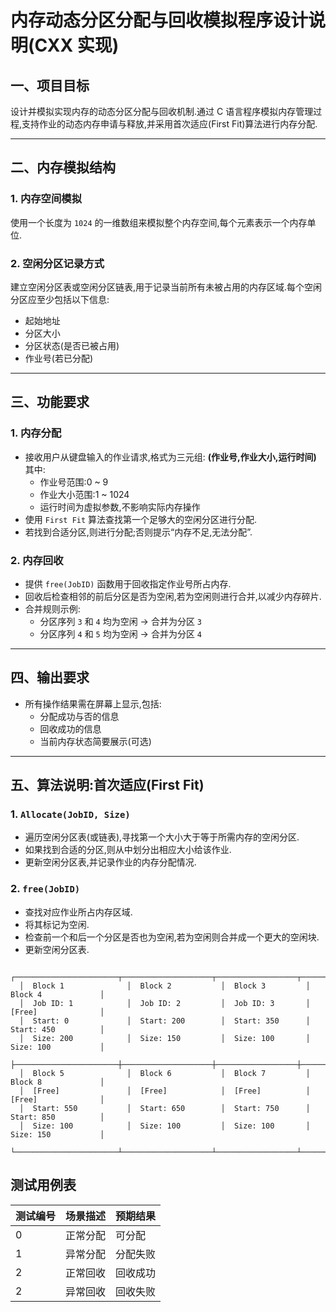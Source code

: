 # 内存动态分区分配与回收模拟程序设计说明(CXX 实现)

## 一、项目目标

设计并模拟实现内存的动态分区分配与回收机制.通过 C 语言程序模拟内存管理过程,支持作业的动态内存申请与释放,并采用首次适应(First Fit)算法进行内存分配.

---

## 二、内存模拟结构

### 1. 内存空间模拟

使用一个长度为 `1024` 的一维数组来模拟整个内存空间,每个元素表示一个内存单位.

### 2. 空闲分区记录方式

建立空闲分区表或空闲分区链表,用于记录当前所有未被占用的内存区域.每个空闲分区应至少包括以下信息:

- 起始地址
- 分区大小
- 分区状态(是否已被占用)
- 作业号(若已分配)

---

## 三、功能要求

### 1. 内存分配

- 接收用户从键盘输入的作业请求,格式为三元组:
  **(作业号,作业大小,运行时间)**
  其中:
  - 作业号范围:0 ~ 9
  - 作业大小范围:1 ~ 1024
  - 运行时间为虚拟参数,不影响实际内存操作
- 使用 `First Fit` 算法查找第一个足够大的空闲分区进行分配.
- 若找到合适分区,则进行分配;否则提示“内存不足,无法分配”.

### 2. 内存回收

- 提供 `free(JobID)` 函数用于回收指定作业号所占内存.
- 回收后检查相邻的前后分区是否为空闲,若为空闲则进行合并,以减少内存碎片.
- 合并规则示例:
  - 分区序列 `3` 和 `4` 均为空闲 → 合并为分区 `3`
  - 分区序列 `4` 和 `5` 均为空闲 → 合并为分区 `4`

---

## 四、输出要求

- 所有操作结果需在屏幕上显示,包括:
  - 分配成功与否的信息
  - 回收成功的信息
  - 当前内存状态简要展示(可选)

---

## 五、算法说明:首次适应(First Fit)

### 1. `Allocate(JobID, Size)`

- 遍历空闲分区表(或链表),寻找第一个大小大于等于所需内存的空闲分区.
- 如果找到合适的分区,则从中划分出相应大小给该作业.
- 更新空闲分区表,并记录作业的内存分配情况.

### 2. `free(JobID)`

- 查找对应作业所占内存区域.
- 将其标记为空闲.
- 检查前一个和后一个分区是否也为空闲,若为空闲则合并成一个更大的空闲块.
- 更新空闲分区表.

```plaintext
  ┌───────────────────────┬────────────────────┬──────────────────┬──────────────────────┐
  │  Block 1              │  Block 2           │  Block 3         │  Block 4             │
  │  Job ID: 1            │  Job ID: 2         │  Job ID: 3       │  [Free]              │
  │  Start: 0             │  Start: 200        │  Start: 350      │  Start: 450          │
  │  Size: 200            │  Size: 150         │  Size: 100       │  Size: 100           │
  ├───────────────────────┼────────────────────┼──────────────────┼──────────────────────┤
  │  Block 5              │  Block 6           │  Block 7         │  Block 8             │
  │  [Free]               │  [Free]            │  [Free]          │  [Free]              │
  │  Start: 550           │  Start: 650        │  Start: 750      │  Start: 850          │
  │  Size: 100            │  Size: 100         │  Size: 100       │  Size: 150           │
  └───────────────────────┴────────────────────┴──────────────────┴──────────────────────┘

```

## 测试用例表

| 测试编号 | 场景描述 | 预期结果 |
| -------- | -------- | -------- |
| 0        | 正常分配 | 可分配   |
| 1        | 异常分配 | 分配失败 |
| 2        | 正常回收 | 回收成功 |
| 2        | 异常回收 | 回收失败 |
